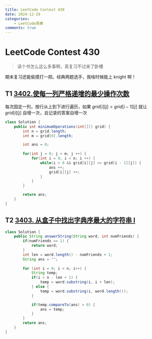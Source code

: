 ```yaml
---
title: LeetCode Contest 430
date: 2024-12-29
categories:
    - LeetCode周赛
comments: true
---
```


# LeetCode Contest 430

>读个书怎么这么多事啊，真复习不过来了卧槽

期末复习还能偷摸打一把。经典两题选手，我啥时候能上 knight 啊！
<!-- more -->

## T1  [3402.使每一列严格递增的最少操作次数](https://leetcode.cn/problems/minimum-operations-to-make-columns-strictly-increasing/description/)

每次固定一列，按行从上到下进行遍历，如果 $grid[i][j] > grid[i - 1][j]$ 就让 $grid[i][j]$ 自增一次，且记录的答案自增一次

```java
class Solution {
    public int minimumOperations(int[][] grid) {
        int n = grid.length;
        int m = grid[0].length;

        int ans = 0;
        
        for(int j = 0; j < m; j ++) {
            for(int i = 0; i < n; i ++) {
                while(i > 0 && grid[i][j] <= grid[i - 1][j]) {
                    ans ++;
                    grid[i][j] ++;
                }
            }
        }

        return ans;
    }
}
```

## T2 [3403. 从盒子中找出字典序最大的字符串 I](https://leetcode.cn/problems/find-the-lexicographically-largest-string-from-the-box-i/description/)


```java
class Solution {
    public String answerString(String word, int numFriends) {
        if(numFriends == 1) {
            return word;
        }
        int len = word.length() - numFriends + 1;
        String ans = "";
        
        for (int i = 0; i < n; i++) {
            String temp;
            if(i < n - len + 1) {
                temp = word.substring(i, i + len);
            } else {
                temp = word.substring(i, word.length());
            }

            if(temp.compareTo(ans) > 0) {
                ans = temp;
            }
        }
        return ans;
    }
}
```